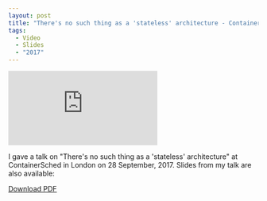```yaml
---
layout: post
title: "There's no such thing as a 'stateless' architecture - ContainerSched conference"
tags:
  - Video
  - Slides
  - "2017"
---
```


<p class="video-wrapper">
    <iframe src="https://player.vimeo.com/video/235942976" frameborder="0" allowfullscreen></iframe>
</p>

I gave a talk on "There's no such thing as a 'stateless' architecture" at ContainerSched in London on 28 September, 2017. Slides from my talk are also available:

<object data="https://www.oicheryl.com/resources/theres-no-such-thing-as-a-stateless-architecture.pdf" type="application/pdf" width="100%" height="700px">
   <a href="https://www.oicheryl.com/resources/theres-no-such-thing-as-a-stateless-architecture">Download PDF</a>
</object>

